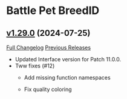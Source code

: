 # Battle Pet BreedID

## [v1.29.0](https://github.com/MMOSimca/BattlePetBreedID/tree/v1.29.0) (2024-07-25)
[Full Changelog](https://github.com/MMOSimca/BattlePetBreedID/compare/v1.28.2...v1.29.0) [Previous Releases](https://github.com/MMOSimca/BattlePetBreedID/releases)

- Updated Interface version for Patch 11.0.0.  
- Tww fixes (#12)  
    * Add missing function namespaces  
    * Fix quality coloring  